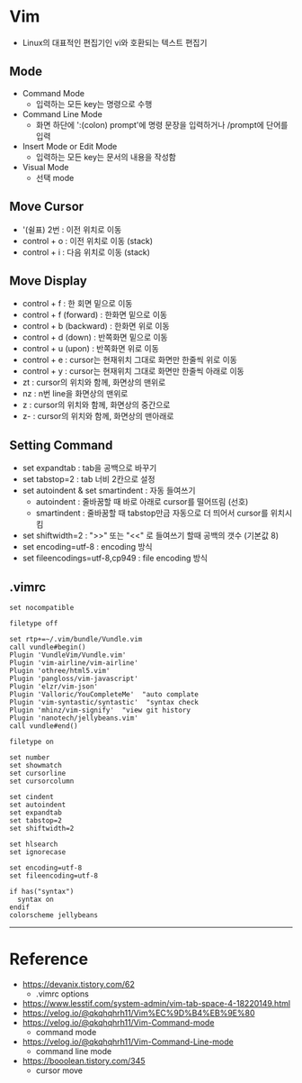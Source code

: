 # Vim

- Linux의 대표적인 편집기인 vi와 호환되는 텍스트 편집기

## Mode

- Command Mode
  - 입력하는 모든 key는 명령으로 수행
- Command Line Mode
  - 화면 하단에 ':(colon) prompt'에 명령 문장을 입력하거나 /prompt에 단어를 입력
- Insert Mode or Edit Mode
  - 입력하는 모든 key는 문서의 내용을 작성함
- Visual Mode
  - 선택 mode

## Move Cursor

- '(쉴표) 2번 : 이전 위치로 이동
- control + o : 이전 위치로 이동 (stack)
- control + i : 다음 위치로 이동 (stack)

## Move Display

- control + f : 한 회면 밑으로 이동
- control + f (forward) : 한화면 밑으로 이동
- control + b (backward) : 한화면 위로 이동
- control + d (down) : 반쪽화면 밑으로 이동
- control + u (upon) : 반쪽화면 위로 이동
- control + e : cursor는 현재위치 그대로 화면만 한줄씩 위로 이동
- control + y : cursor는 현재위치 그대로 화면만 한줄씩 아래로 이동 
- zt : cursor의 위치와 함께, 화면상의 맨위로 
- nz : n번 line을 화면상의 맨위로 
- z : cursor의 위치와 함께, 화면상의 중간으로 
- z- : cursor의 위치와 함께, 화면상의 맨아래로 

## Setting Command

- set expandtab : tab을 공백으로 바꾸기
- set tabstop=2 : tab 너비 2칸으로 설정
- set autoindent & set smartindent : 자동 들여쓰기
  - autoindent : 줄바꿈할 때 바로 아래로 cursor를 떨어뜨림 (선호)
  - smartindent : 줄바꿈할 때 tabstop만금 자동으로 더 띄어서 cursor를 위치시킴
- set shiftwidth=2 : ">>" 또는 "<<" 로 들여쓰기 할때 공백의 갯수 (기본값 8)
- set encoding=utf-8 : encoding 방식
- set fileencodings=utf-8,cp949 : file encoding 방식

## .vimrc

```
set nocompatible

filetype off 

set rtp+=~/.vim/bundle/Vundle.vim
call vundle#begin()
Plugin 'VundleVim/Vundle.vim'
Plugin 'vim-airline/vim-airline'
Plugin 'othree/html5.vim'
Plugin 'pangloss/vim-javascript'
Plugin 'elzr/vim-json'
Plugin 'Valloric/YouCompleteMe'  "auto complate
Plugin 'vim-syntastic/syntastic'  "syntax check
Plugin 'mhinz/vim-signify'  "view git history
Plugin 'nanotech/jellybeans.vim'
call vundle#end()

filetype on

set number
set showmatch
set cursorline
set cursorcolumn

set cindent
set autoindent
set expandtab
set tabstop=2
set shiftwidth=2

set hlsearch
set ignorecase

set encoding=utf-8
set fileencoding=utf-8

if has("syntax")
  syntax on
endif
colorscheme jellybeans
```

---

# Reference

- https://devanix.tistory.com/62
  - .vimrc options
- https://www.lesstif.com/system-admin/vim-tab-space-4-18220149.html
- https://velog.io/@qkqhqhrh11/Vim%EC%9D%B4%EB%9E%80
- https://velog.io/@qkqhqhrh11/Vim-Command-mode
  - command mode
- https://velog.io/@qkqhqhrh11/Vim-Command-Line-mode
  - command line mode
- https://booolean.tistory.com/345
  - cursor move
